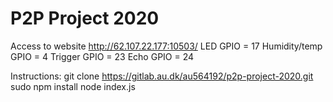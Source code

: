 # P2P Project 2020
Access to website http://62.107.22.177:10503/
LED GPIO = 17
Humidity/temp GPIO = 4
Trigger GPIO = 23
Echo GPIO = 24

Instructions:
git clone https://gitlab.au.dk/au564192/p2p-project-2020.git
sudo npm install
node index.js
